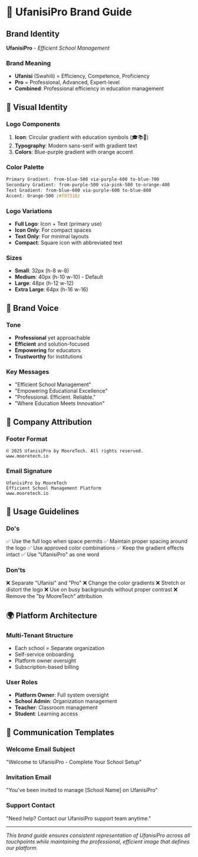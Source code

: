 # 🎨 UfanisiPro Brand Guide

## Brand Identity

**UfanisiPro** - *Efficient School Management*

### Brand Meaning
- **Ufanisi** (Swahili) = Efficiency, Competence, Proficiency
- **Pro** = Professional, Advanced, Expert-level
- **Combined**: Professional efficiency in education management

## 🎨 Visual Identity

### Logo Components
1. **Icon**: Circular gradient with education symbols (🎓📚🎯)
2. **Typography**: Modern sans-serif with gradient text
3. **Colors**: Blue-purple gradient with orange accent

### Color Palette
```css
Primary Gradient: from-blue-500 via-purple-600 to-blue-700
Secondary Gradient: from-purple-500 via-pink-500 to-orange-400
Text Gradient: from-blue-600 via-purple-600 to-blue-800
Accent: Orange-500 (#f97316)
```

### Logo Variations
- **Full Logo**: Icon + Text (primary use)
- **Icon Only**: For compact spaces
- **Text Only**: For minimal layouts
- **Compact**: Square icon with abbreviated text

### Sizes
- **Small**: 32px (h-8 w-8)
- **Medium**: 40px (h-10 w-10) - Default
- **Large**: 48px (h-12 w-12)
- **Extra Large**: 64px (h-16 w-16)

## 📝 Brand Voice

### Tone
- **Professional** yet approachable
- **Efficient** and solution-focused
- **Empowering** for educators
- **Trustworthy** for institutions

### Key Messages
- "Efficient School Management"
- "Empowering Educational Excellence"
- "Professional. Efficient. Reliable."
- "Where Education Meets Innovation"

## 🏢 Company Attribution

### Footer Format
```
© 2025 UfanisiPro by MooreTech. All rights reserved.
www.mooretech.io
```

### Email Signature
```
UfanisiPro by MooreTech
Efficient School Management Platform
www.mooretech.io
```

## 🎯 Usage Guidelines

### Do's
✅ Use the full logo when space permits
✅ Maintain proper spacing around the logo
✅ Use approved color combinations
✅ Keep the gradient effects intact
✅ Use "UfanisiPro" as one word

### Don'ts
❌ Separate "Ufanisi" and "Pro"
❌ Change the color gradients
❌ Stretch or distort the logo
❌ Use on busy backgrounds without proper contrast
❌ Remove the "by MooreTech" attribution

## 🌍 Platform Architecture

### Multi-Tenant Structure
- Each school = Separate organization
- Self-service onboarding
- Platform owner oversight
- Subscription-based billing

### User Roles
- **Platform Owner**: Full system oversight
- **School Admin**: Organization management
- **Teacher**: Classroom management
- **Student**: Learning access

## 📧 Communication Templates

### Welcome Email Subject
"Welcome to UfanisiPro - Complete Your School Setup"

### Invitation Email
"You've been invited to manage [School Name] on UfanisiPro"

### Support Contact
"Need help? Contact our UfanisiPro support team anytime."

---

*This brand guide ensures consistent representation of UfanisiPro across all touchpoints while maintaining the professional, efficient image that defines our platform.* 
